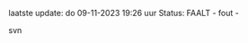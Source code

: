laatste update: 
do 09-11-2023 19:26   uur 
Status: FAALT - fout - 
<div class="service R">svn</div>